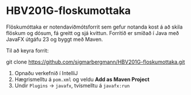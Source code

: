 ﻿# HBV201G-floskumottaka

Flöskumóttaka er notendaviðmótsforrit sem gefur notanda kost á að skila flöskum og dósum, fá greitt og sjá kvittun. Forritið er smíðað í Java með JavaFX útgáfu 23 og byggt með Maven. 

Til að keyra forrit:

git clone https://github.com/sigmarbergmann/HBV201G-floskumottaka.git

1. Opnaðu verkefnið í IntelliJ
2. Hægrismelltu á `pom.xml` og veldu **Add as Maven Project**
3. Undir `Plugins` → `javafx`, tvísmelltu á `javafx:run`
